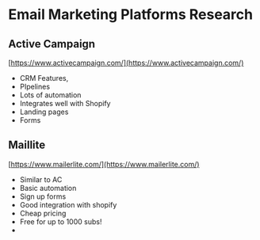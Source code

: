 
# Email Marketing Platforms Research

## Active Campaign
[https://www.activecampaign.com/](https://www.activecampaign.com/)
-   CRM Features,
-   PIpelines
-   Lots of automation
-   Integrates well with Shopify
-   Landing pages
-   Forms

## Maillite
[https://www.mailerlite.com/](https://www.mailerlite.com/)
-   Similar to AC
-   Basic automation
-   Sign up forms
-   Good integration with shopify
-   Cheap pricing
-   Free for up to 1000 subs!
- 